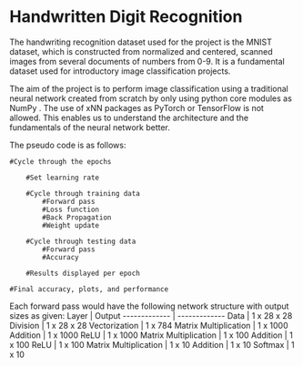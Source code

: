 # Handwritten Digit Recognition

The handwriting recognition dataset used for the project is the MNIST dataset, which is constructed from normalized and centered, scanned images from several documents of numbers from 0-9. It is a fundamental dataset used for introductory image classification projects.

The aim of the project is to perform image classification using a traditional neural network created from scratch by only using python core modules as NumPy . The use of xNN packages as PyTorch or TensorFlow is not allowed. This enables us to understand the architecture and the fundamentals of the neural network better. 

The pseudo code is as follows:
```
#Cycle through the epochs

    #Set learning rate
    
    #Cycle through training data
        #Forward pass
        #Loss function
        #Back Propagation
        #Weight update

    #Cycle through testing data
        #Forward pass
        #Accuracy

    #Results displayed per epoch

#Final accuracy, plots, and performance
```

Each forward pass would have the following network structure with output sizes as given:
Layer  | Output
------------- | -------------
Data  | 1 x 28 x 28
Division | 1 x 28 x 28
Vectorization | 1 x 784
Matrix Multiplication | 1 x 1000
Addition | 1 x 1000
ReLU | 1 x 1000
Matrix Multiplication | 1 x 100
Addition | 1 x 100
ReLU | 1 x 100
Matrix Multiplication | 1 x 10
Addition | 1 x 10
Softmax | 1 x 10
